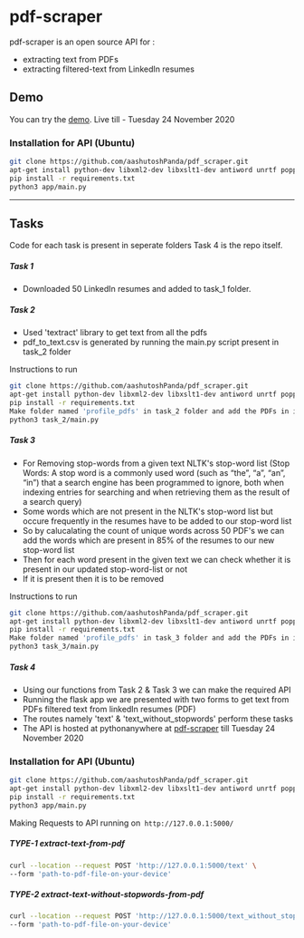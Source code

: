 # pdf-scraper

pdf-scraper is an open source API for :
- extracting text from PDFs
- extracting filtered-text from LinkedIn resumes


## Demo

You can try the [demo](http://ashutoshpanda01.pythonanywhere.com/).
Live till -  Tuesday 24 November 2020
### Installation for API (Ubuntu)

```bash
git clone https://github.com/aashutoshPanda/pdf_scraper.git
apt-get install python-dev libxml2-dev libxslt1-dev antiword unrtf poppler-utils pstotext tesseract-ocr
pip install -r requirements.txt
python3 app/main.py
```
------------


## Tasks

Code for each task is present in seperate folders
Task 4 is the repo itself.

##### Task 1
- Downloaded 50 LinkedIn resumes and added to task_1 folder.

##### Task 2
- Used 'textract' library to get text from all the pdfs
- pdf_to_text.csv is generated by running the main.py script present in task_2 folder

Instructions to run
```bash
git clone https://github.com/aashutoshPanda/pdf_scraper.git
apt-get install python-dev libxml2-dev libxslt1-dev antiword unrtf poppler-utils pstotext tesseract-ocr
pip install -r requirements.txt
Make folder named 'profile_pdfs' in task_2 folder and add the PDFs in it
python3 task_2/main.py
```

##### Task 3
- For Removing stop-words from a given text NLTK's stop-word list 
(Stop Words: A stop word is a commonly used word (such as “the”, “a”, “an”, “in”) that a search engine has been programmed to ignore, both when indexing entries for searching and when retrieving them as the result of a search query)
- Some words which are not present in the NLTK's stop-word list but occure frequently in the resumes have to be added to our stop-word list 
- So by calucalating the count of unique words across 50 PDF's we can add the words which are present in 85% of the resumes to our new stop-word list
- Then for each word present in  the given text we can check whether it is present in our updated stop-word-list or not 
- If it is present then it is to be removed

Instructions to run
```bash
git clone https://github.com/aashutoshPanda/pdf_scraper.git
apt-get install python-dev libxml2-dev libxslt1-dev antiword unrtf poppler-utils pstotext tesseract-ocr
pip install -r requirements.txt
Make folder named 'profile_pdfs' in task_3 folder and add the PDFs in it
python3 task_3/main.py
```


##### Task 4
- Using our functions from Task 2 & Task 3 we can make the required API
- Running the flask app we are presented with two forms to get
		text from PDFs
		filtered text from linkedIn resumes (PDF)
- The routes namely 'text' & 'text_without_stopwords' perform these tasks
- The API is hosted at pythonanywhere at [pdf-scraper](http://http://ashutoshpanda01.pythonanywhere.com/ "pdf-scraper") till Tuesday 24 November 2020
### Installation for API (Ubuntu)

```bash
git clone https://github.com/aashutoshPanda/pdf_scraper.git
apt-get install python-dev libxml2-dev libxslt1-dev antiword unrtf poppler-utils pstotext tesseract-ocr
pip install -r requirements.txt
python3 app/main.py
```
Making Requests to API running on` http://127.0.0.1:5000/`
##### TYPE-1 extract-text-from-pdf 
```bash
curl --location --request POST 'http://127.0.0.1:5000/text' \
--form 'path-to-pdf-file-on-your-device'

```
##### TYPE-2 extract-text-without-stopwords-from-pdf 
```bash
curl --location --request POST 'http://127.0.0.1:5000/text_without_stopwords' \
--form 'path-to-pdf-file-on-your-device'

```





